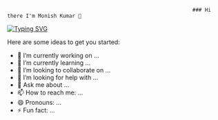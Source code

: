                                                                 ### Hi there I'm Monish Kumar 👋

[![Typing SVG](https://readme-typing-svg.demolab.com?font=Fjalla+One&size=30&duration=4000&pause=900&color=FFFFFFC0&center=true&width=435&lines=Hi+there+mate!!!!;AI+developer+here;Lets+enjoy+the+world+of+Development)](https://git.io/typing-svg)

Here are some ideas to get you started:

- 🔭 I’m currently working on ...
- 🌱 I’m currently learning ...
- 👯 I’m looking to collaborate on ...
- 🤔 I’m looking for help with ...
- 💬 Ask me about ...
- 📫 How to reach me: ...
- 😄 Pronouns: ...
- ⚡ Fun fact: ...
